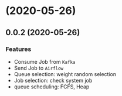 # (2020-05-26)

## 0.0.2 (2020-05-26)

### Features

- Consume Job from `Kafka`
- Send Job to `Airflow`
- Queue selection: weight random selection
- Job selection: check system job
- queue scheduling: FCFS, Heap
